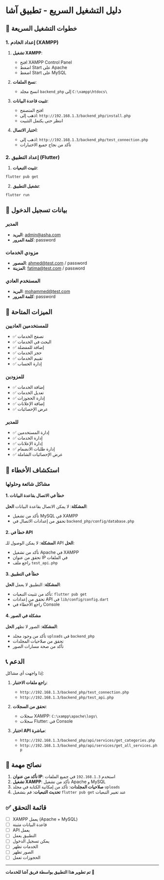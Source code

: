 # دليل التشغيل السريع - تطبيق آشا

## 🚀 خطوات التشغيل السريعة

### 1. إعداد الخادم (XAMPP)

1. **تشغيل XAMPP**:
   - افتح XAMPP Control Panel
   - اضغط Start على Apache
   - اضغط Start على MySQL

2. **نسخ الملفات**:
   - انسخ مجلد `backend_php` إلى `C:\xampp\htdocs\`

3. **تثبيت قاعدة البيانات**:
   - افتح المتصفح
   - اذهب إلى: `http://192.168.1.3/backend_php/install.php`
   - انتظر حتى يكتمل التثبيت

4. **اختبار الاتصال**:
   - اذهب إلى: `http://192.168.1.3/backend_php/test_connection.php`
   - تأكد من نجاح جميع الاختبارات

### 2. إعداد التطبيق (Flutter)

1. **تثبيت التبعيات**:
```bash
flutter pub get
```

2. **تشغيل التطبيق**:
```bash
flutter run
```

## 🔑 بيانات تسجيل الدخول

### المدير
- **البريد**: admin@asha.com
- **كلمة المرور**: password

### مزودي الخدمات
- **المصور**: ahmed@test.com / password
- **المزينة**: fatima@test.com / password

### المستخدم العادي
- **البريد**: mohammed@test.com
- **كلمة المرور**: password

## 📱 الميزات المتاحة

### للمستخدمين العاديين
- ✅ تصفح الخدمات
- ✅ البحث في الخدمات
- ✅ إضافة للمفضلة
- ✅ حجز الخدمات
- ✅ تقييم الخدمات
- ✅ إدارة الحساب

### للمزودين
- ✅ إضافة الخدمات
- ✅ تعديل الخدمات
- ✅ إدارة الحجوزات
- ✅ إضافة الإعلانات
- ✅ عرض الإحصائيات

### للمدير
- ✅ إدارة المستخدمين
- ✅ إدارة الخدمات
- ✅ إدارة الإعلانات
- ✅ إدارة طلبات الانضمام
- ✅ عرض الإحصائيات الشاملة

## 🔧 استكشاف الأخطاء

### مشاكل شائعة وحلولها

#### 1. خطأ في الاتصال بقاعدة البيانات
**المشكلة**: لا يمكن الاتصال بقاعدة البيانات
**الحل**:
- تأكد من تشغيل MySQL في XAMPP
- تحقق من إعدادات الاتصال في `backend_php/config/database.php`

#### 2. خطأ في API
**المشكلة**: لا يمكن الوصول للـ API
**الحل**:
- تأكد من تشغيل Apache في XAMPP
- تحقق من عنوان IP في الملفات
- راجع ملف `test_api.php`

#### 3. خطأ في التطبيق
**المشكلة**: التطبيق لا يعمل
**الحل**:
- تأكد من تثبيت التبعيات: `flutter pub get`
- تحقق من إعدادات API في `lib/config/config.dart`
- راجع الأخطاء في Console

#### 4. مشكلة في الصور
**المشكلة**: الصور لا تظهر
**الحل**:
- تأكد من وجود مجلد `uploads` في `backend_php`
- تحقق من صلاحيات المجلدات
- تأكد من صحة مسارات الصور

## 📞 الدعم

إذا واجهت أي مشاكل:

1. **راجع ملفات الاختبار**:
   - `http://192.168.1.3/backend_php/test_connection.php`
   - `http://192.168.1.3/backend_php/test_api.php`

2. **تحقق من السجلات**:
   - سجلات XAMPP: `C:\xampp\apache\logs\`
   - سجلات Flutter: في Console

3. **اختبار API مباشرة**:
   - `http://192.168.1.3/backend_php/api/services/get_categories.php`
   - `http://192.168.1.3/backend_php/api/services/get_all_services.php`

## 🎯 نصائح مهمة

1. **تأكد من عنوان IP**: استخدم `192.168.1.3` في جميع الملفات
2. **تشغيل XAMPP**: تأكد من تشغيل Apache و MySQL
3. **صلاحيات المجلدات**: تأكد من إمكانية الكتابة في مجلد `uploads`
4. **تحديث التبعيات**: قم بتشغيل `flutter pub get` عند تغيير التبعيات

## ✅ قائمة التحقق

- [ ] XAMPP يعمل (Apache + MySQL)
- [ ] قاعدة البيانات مثبتة
- [ ] API يعمل
- [ ] التطبيق يعمل
- [ ] يمكن تسجيل الدخول
- [ ] الخدمات تظهر
- [ ] الصور تظهر
- [ ] الحجوزات تعمل

---

**تم تطوير هذا التطبيق بواسطة فريق آشا للخدمات** 🎉 